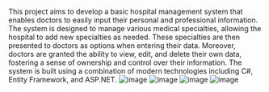 This project aims to develop a basic hospital management system that enables doctors to easily input their personal and professional information. 
The system is designed to manage various medical specialties, allowing the hospital to add new specialties as needed.
These specialties are then presented to doctors as options when entering their data.
Moreover, doctors are granted the ability to view, edit, and delete their own data, fostering a sense of ownership and control over their information.
The system is built using a combination of modern technologies including C#, Entity Framework, and ASP.NET.
![image](https://github.com/user-attachments/assets/18e79e8c-a418-4f41-aad3-71126419707c)
![image](https://github.com/user-attachments/assets/3366c3ef-2dee-4fed-9e5a-d3f0a053c3c8)
 ![image](https://github.com/user-attachments/assets/ddbf933d-5273-4686-b8c8-9b5f65f8e38b)
 ![image](https://github.com/user-attachments/assets/8c92bacb-cf36-4df7-a721-1335aac4403e)




